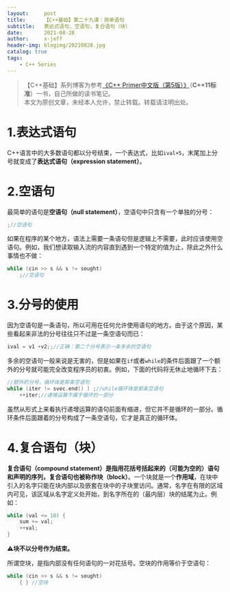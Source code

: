 ```yaml
---
layout:     post
title:      【C++基础】第二十九课：简单语句
subtitle:   表达式语句，空语句，复合语句（块）
date:       2021-08-28
author:     x-jeff
header-img: blogimg/20210828.jpg
catalog: true
tags:
    - C++ Series
---
```

>【C++基础】系列博客为参考[《C++ Primer中文版（第5版）》](https://www.phei.com.cn/module/goods/wssd_content.jsp?bookid=37655)（**C++11标准**）一书，自己所做的读书笔记。  
>本文为原创文章，未经本人允许，禁止转载。转载请注明出处。

# 1.表达式语句

C++语言中的大多数语句都以分号结束，一个表达式，比如`ival+5`，末尾加上分号就变成了**表达式语句（expression statement）**。

# 2.空语句

最简单的语句是**空语句（null statement）**，空语句中只含有一个单独的分号：

```c++
;//空语句
```

如果在程序的某个地方，语法上需要一条语句但是逻辑上不需要，此时应该使用空语句。例如，我们想读取输入流的内容直到遇到一个特定的值为止，除此之外什么事情也不做：

```c++
while (cin >> s && s != sought)
	;//空语句
```

# 3.分号的使用

因为空语句是一条语句，所以可用在任何允许使用语句的地方。由于这个原因，某些看起来非法的分号往往只不过是一条空语句而已：

```c++
ival = v1 +v2;;//正确：第二个分号表示一条多余的空语句
```

多余的空语句一般来说是无害的，但是如果在`if`或者`while`的条件后面跟了一个额外的分号就可能完全改变程序员的初衷。例如，下面的代码将无休止地循环下去：

```c++
//额外的分号，循环体是那条空语句
while (iter != svec.end() ) ;//while循环体是那条空语句
	++iter;//递增运算不属于循环的一部分
```

虽然从形式上来看执行递增运算的语句前面有缩进，但它并不是循环的一部分。循环条件后面跟着的分号构成了一条空语句，它才是真正的循环体。

# 4.复合语句（块）

**复合语句（compound statement）**是指用花括号括起来的（可能为空的）语句和声明的序列，复合语句也被称作**块（block）**。一个块就是一个**作用域**，在块中引入的名字只能在块内部以及嵌套在块中的子块里访问。通常，名字在有限的区域内可见，该区域从名字定义处开始，到名字所在的（最内层）块的结尾为止。例如：

```c++
while (val <= 10) {
	sum += val;
	++val;
}
```

⚠️**块不以分号作为结束。**

所谓空块，是指内部没有任何语句的一对花括号。空块的作用等价于空语句：

```c++
while (cin >> s && s != sought)
	{ } //空块
```